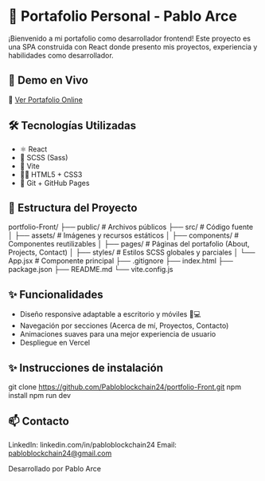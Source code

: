 # 💼 Portafolio Personal - Pablo Arce

¡Bienvenido a mi portafolio como desarrollador frontend! Este proyecto es una SPA construida con React donde presento mis proyectos, experiencia y habilidades como desarrollador.

## 🚀 Demo en Vivo

🔗 [Ver Portafolio Online](https://portafolio-pablo-arce.vercel.app/)

## 🛠️ Tecnologías Utilizadas

- ⚛️ React
- 💅 SCSS (Sass)
- 🧰 Vite
- 🧑‍🎨 HTML5 + CSS3
- 📁 Git + GitHub Pages

## 📂 Estructura del Proyecto

portfolio-Front/
├── public/           # Archivos públicos
├── src/              # Código fuente
│   ├── assets/       # Imágenes y recursos estáticos
│   ├── components/   # Componentes reutilizables
│   ├── pages/        # Páginas del portafolio (About, Projects, Contact)
│   ├── styles/       # Estilos SCSS globales y parciales
│   └── App.jsx       # Componente principal
├── .gitignore
├── index.html
├── package.json
├── README.md
└── vite.config.js

## ✨ Funcionalidades
- Diseño responsive adaptable a escritorio y móviles 📱💻
- Navegación por secciones (Acerca de mí, Proyectos, Contacto)
- Animaciones suaves para una mejor experiencia de usuario
- Despliegue en Vercel


## ✨ Instrucciones de instalación

git clone https://github.com/Pabloblockchain24/portfolio-Front.git
npm install
npm run dev

## 📫 Contacto
LinkedIn: linkedin.com/in/pabloblockchain24
Email: pabloblockchain24@gmail.com


Desarrollado por Pablo Arce

